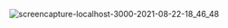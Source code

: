 
![screencapture-localhost-3000-2021-08-22-18_46_48](https://user-images.githubusercontent.com/78377017/130355801-c4d47754-d804-4185-9543-aa9a40392e63.png)
